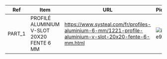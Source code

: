 

| Ref | Item | URL | Picture | Used in |
| --- | ---- | --- | ------- | ------- | 
| PART_1 | PROFILÉ ALUMINIUM V-SLOT 20X20 FENTE 6 MM | https://www.systeal.com/fr/profiles-aluminium-6-mm/1221-profile-aluminium-v-slot-20x20-fente-6-mm.html | ![image9](https://user-images.githubusercontent.com/84618082/208294617-8773e73c-0440-4c4b-8f34-a2878f7da5d1.jpg) | Structure |
